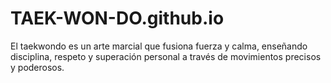 # TAEK-WON-DO.github.io
El taekwondo es un arte marcial que fusiona fuerza y calma, enseñando disciplina, respeto y superación personal a través de movimientos precisos y poderosos.
